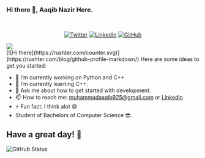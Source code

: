 ### Hi there 👋, Aaqib Nazir Here.
<br>
<p align="center">
	<a href="https://twitter.com/aaqib925"><img src="https://img.shields.io/twitter/follow/aaqib925?label=@aaqib925&style=social" alt="Twitter"></a>  
	<a href="https://"><img src="https://img.shields.io/badge/LinkedIn--_.svg?style=social&logo=linkedin" alt="LinkedIn"></a>  
  <a href="https://github.com/Aaqib925"><img src="https://img.shields.io/github/followers/Aaqib925.svg?label=GitHub&style=social" alt="GitHub"></a>  
</p>
<a href="https://github.com/Aaqib925">
    <img src="https://komarev.com/ghpvc/?username=Aaqib925">
</a>

<br>
[![Hi there](https://rushter.com/counter.svg)](https://rushter.com/blog/github-profile-markdown/)
Here are some ideas to get you started:

- 🔭 I’m currently working on Python and C++
- 🌱 I’m currently learning C++.
- 💬 Ask me about how to get started with development.
- 📫 How to reach me: muhammadaaqib925@gmail.com or
                      <a href="https://www.linkedin.com/in/aaqib-nazir-a65110197/">Linkedin</a>
- ⚡ Fun fact: I think alot 😄
- Student of Bachelors of Computer Science 😎.

## Have a great day! 🤍
![GitHub Status](https://github-readme-stats.vercel.app/api?username=Aaqib925&&show_icons=true&theme=tokyonight)
<!--
**Aaqib925/Aaqib925** is a ✨ _special_ ✨ repository be
